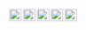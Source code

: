 <a href="https://www.linkedin.com/in/gerald-markus-zabos/">
    <img align="left" alt="LinkedIn" width="22px" src="https://cdn.jsdelivr.net/npm/simple-icons@7.19.0/icons/linkedin.svg" />
</a>
<a href="https://twitter.com/gmzabos">
    <img align="left" alt="Twitter" width="22px" src="https://cdn.jsdelivr.net/npm/simple-icons@7.19.0/icons/twitter.svg" />
</a>
<a href="https://www.instagram.com/gmzabos">
    <img align="left" alt="Instagram" width="22px" src="https://cdn.jsdelivr.net/npm/simple-icons@7.19.0/icons/instagram.svg" />
</a>
<a href="https://stellar.expert/explorer/public/account/GCXH3RJQNIDCJRENEGW2NN7W4VTZBWL6XAV5W37YCYLBSHYWQNIPNW3B">
    <img align="left" alt="Stellar" width="22px" src="https://cdn.jsdelivr.net/npm/simple-icons@7.19.0/icons/stellar.svg" />
</a>
<a href="https://polkadot.subscan.io/account/16NKVAK4J7c3AgfffEXG9LbDWRPYQRgBgKUbN272nqRH19U6">
    <img align="left" alt="Polkadot" width="22px" src="https://cdn.jsdelivr.net/npm/simple-icons@7.19.0/icons/polkadot.svg" />
</a>
